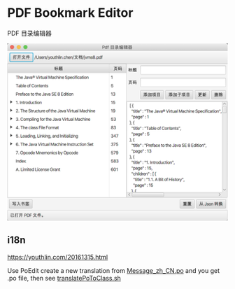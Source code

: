 # PDF Bookmark Editor
PDF 目录编辑器

![主界面](screenshots/img1.png)

## i18n
https://youthlin.com/20161315.html  

Use PoEdit create a new translation from
[Message_zh_CN.po](src/main/resources/Message_zh_CN.po)
and you get .po file, then see [translatePoToClass.sh](/src/main/resources/translatePoToClass.sh)
